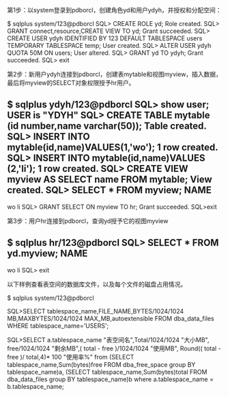 
第1步：以system登录到pdborcl，创建角色yd和用户ydyh，并授权和分配空间：

$ sqlplus system/123@pdborcl
SQL> CREATE ROLE yd;
Role created.
SQL> GRANT connect,resource,CREATE VIEW TO yd;
Grant succeeded.
SQL> CREATE USER ydyh IDENTIFIED BY 123 DEFAULT TABLESPACE users TEMPORARY TABLESPACE temp;
User created.
SQL> ALTER USER ydyh QUOTA 50M ON users;
User altered.
SQL> GRANT yd TO ydyh;
Grant succeeded.
SQL> exit




 第2步：新用户ydyh连接到pdborcl，创建表mytable和视图myview，插入数据，最后将myview的SELECT对象权限授予hr用户。

$ sqlplus ydyh/123@pdborcl
SQL> show user;
USER is "YDYH"
SQL> CREATE TABLE mytable (id number,name varchar(50));
Table created.
SQL> INSERT INTO mytable(id,name)VALUES(1,'wo');
1 row created.
SQL> INSERT INTO mytable(id,name)VALUES (2,'li');
1 row created.
SQL> CREATE VIEW myview AS SELECT name FROM mytable;
View created.
SQL> SELECT * FROM myview;
NAME
--------------------------------------------------
wo
li
SQL> GRANT SELECT ON myview TO hr;
Grant succeeded.
SQL>exit



 第3步：用户hr连接到pdborcl，查询yd授予它的视图myview

$ sqlplus hr/123@pdborcl
SQL> SELECT * FROM yd.myview;
NAME
--------------------------------------------------
wo
li
SQL> exit


以下样例查看表空间的数据库文件，以及每个文件的磁盘占用情况。

$ sqlplus system/123@pdborcl

SQL>SELECT tablespace_name,FILE_NAME,BYTES/1024/1024 MB,MAXBYTES/1024/1024 MAX_MB,autoextensible FROM dba_data_files  WHERE  tablespace_name='USERS';

SQL>SELECT a.tablespace_name "表空间名",Total/1024/1024 "大小MB",
 free/1024/1024 "剩余MB",( total - free )/1024/1024 "使用MB",
 Round(( total - free )/ total,4)* 100 "使用率%"
 from (SELECT tablespace_name,Sum(bytes)free
        FROM   dba_free_space group  BY tablespace_name)a,
       (SELECT tablespace_name,Sum(bytes)total FROM dba_data_files
        group  BY tablespace_name)b
 where  a.tablespace_name = b.tablespace_name;

